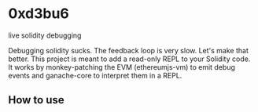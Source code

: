 # 0xd3bu6
live solidity debugging

Debugging solidity sucks. The feedback loop is very slow. Let's make that better. This project is meant to add a read-only REPL to your Solidity code. It works by monkey-patching the EVM (ethereumjs-vm) to emit debug events and ganache-core to interpret them in a REPL.

## How to use
